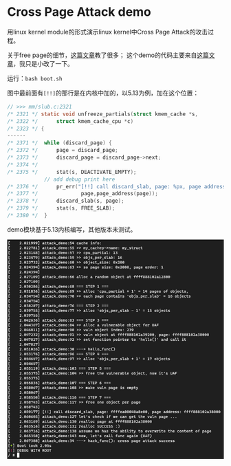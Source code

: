 # Cross Page Attack demo

用linux kernel module的形式演示linux kernel中Cross Page Attack的攻击过程。

关于free page的细节，[这篇文章](https://ruia-ruia.github.io/2022/08/05/CVE-2022-29582-io-uring/#how-to-free-a-page)教了很多；
这个demo的代码主要来自[这篇文章](https://www.anquanke.com/post/id/285919#h2-2)，我只是小改了一下。

运行：`bash boot.sh`

图中最前面有`[!!]`的那行是在内核中加的，以5.13为例，加在这个位置：
```c
// >>> mm/slub.c:2321
/* 2321 */ static void unfreeze_partials(struct kmem_cache *s,
/* 2322 */ 		struct kmem_cache_cpu *c)
/* 2323 */ {
------
/* 2371 */ 	while (discard_page) {
/* 2372 */ 		page = discard_page;
/* 2373 */ 		discard_page = discard_page->next;
/* 2374 */ 
/* 2375 */ 		stat(s, DEACTIVATE_EMPTY);
			// add debug print here
/* 2376 */ 		pr_err("[!!] call discard_slab, page: %px, page address: %px\n",
/* 2377 */ 				page,page_address(page));
/* 2378 */ 		discard_slab(s, page);
/* 2379 */ 		stat(s, FREE_SLAB);
/* 2380 */ 	}
```

demo模块基于5.13内核编写，其他版本未测试。

![](demo.png)
